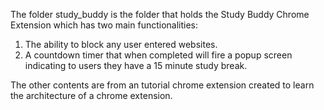 The folder study_buddy is the folder that holds the Study Buddy Chrome Extension which has two main functionalities:
1) The ability to block any user entered websites.
2) A countdown timer that when completed will fire a popup screen indicating to users they have a 15 minute study break.

The other contents are from an tutorial chrome extension created to learn the architecture of a chrome extension.
